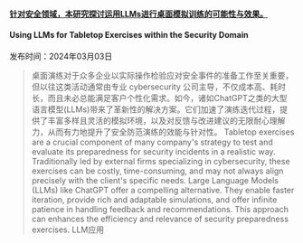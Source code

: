 #### [针对安全领域，本研究探讨运用LLMs进行桌面模拟训练的可能性与效果。](https://arxiv.org/abs/2403.01626)
#### Using LLMs for Tabletop Exercises within the Security Domain
发布时间：2024年03月03日
> 桌面演练对于众多企业以实际操作检验应对安全事件的准备工作至关重要，但以往这类活动通常由专业 cybersecurity 公司主导，不仅成本高、耗时长，而且未必总能满足客户个性化需求。如今，诸如ChatGPT之类的大型语言模型(LLMs)带来了革新性的解决方案。它们加速了演练迭代过程，提供了丰富多样且灵活的模拟环境，以及对反馈与改进建议的无限耐心理解力，从而有力地提升了安全防范演练的效能与针对性。
> Tabletop exercises are a crucial component of many company's strategy to test and evaluate its preparedness for security incidents in a realistic way. Traditionally led by external firms specializing in cybersecurity, these exercises can be costly, time-consuming, and may not always align precisely with the client's specific needs. Large Language Models (LLMs) like ChatGPT offer a compelling alternative. They enable faster iteration, provide rich and adaptable simulations, and offer infinite patience in handling feedback and recommendations. This approach can enhances the efficiency and relevance of security preparedness exercises.
LLM应用